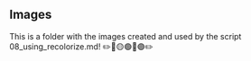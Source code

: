## Images
This is a folder with the images created and used by the script 08_using_recolorize.md! ✏️🔴🟡🟢🔵🟣✏️
